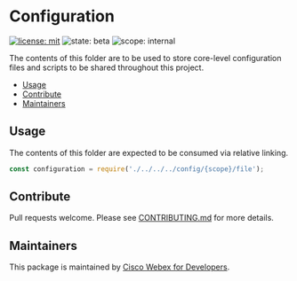 # Configuration

[![license: mit](https://img.shields.io/badge/License-Cisco-blueviolet?style=flat-square)](https://github.com/webex/webex-js-sdk/blob/master/LICENSE)
![state: beta](https://img.shields.io/badge/State\-Beta-blue?style=flat-square)
![scope: internal](https://img.shields.io/badge/Scope-Internal-red?style=flat-square)

The contents of this folder are to be used to store core-level configuration files and scripts to be shared throughout this project.

* [Usage](#usage)
* [Contribute](#contribute)
* [Maintainers](#maintainers)

## Usage

The contents of this folder are expected to be consumed via relative linking.

```js
const configuration = require('./../../../config/{scope}/file');
```

## Contribute

Pull requests welcome. Please see [CONTRIBUTING.md](https://github.com/webex/webex-js-sdk/blob/master/CONTRIBUTING.md) for more details.

## Maintainers

This package is maintained by [Cisco Webex for Developers](https://developer.webex.com/).
